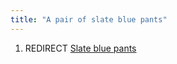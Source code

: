 ```yaml
---
title: "A pair of slate blue pants"
---
```


1.  REDIRECT [Slate blue pants](Slate_blue_pants "wikilink")